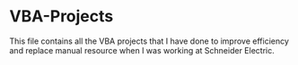 # VBA-Projects
This file contains all the VBA projects that I have done to improve efficiency and replace manual resource when I was working at Schneider Electric.

